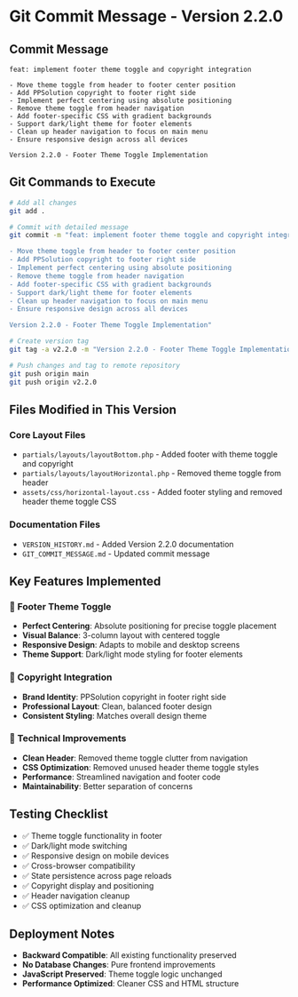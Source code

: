 # Git Commit Message - Version 2.2.0

## Commit Message
```
feat: implement footer theme toggle and copyright integration

- Move theme toggle from header to footer center position
- Add PPSolution copyright to footer right side  
- Implement perfect centering using absolute positioning
- Remove theme toggle from header navigation
- Add footer-specific CSS with gradient backgrounds
- Support dark/light theme for footer elements
- Clean up header navigation to focus on main menu
- Ensure responsive design across all devices

Version 2.2.0 - Footer Theme Toggle Implementation
```

## Git Commands to Execute

```bash
# Add all changes
git add .

# Commit with detailed message
git commit -m "feat: implement footer theme toggle and copyright integration

- Move theme toggle from header to footer center position
- Add PPSolution copyright to footer right side  
- Implement perfect centering using absolute positioning
- Remove theme toggle from header navigation
- Add footer-specific CSS with gradient backgrounds
- Support dark/light theme for footer elements
- Clean up header navigation to focus on main menu
- Ensure responsive design across all devices

Version 2.2.0 - Footer Theme Toggle Implementation"

# Create version tag
git tag -a v2.2.0 -m "Version 2.2.0 - Footer Theme Toggle Implementation"

# Push changes and tag to remote repository
git push origin main
git push origin v2.2.0
```

## Files Modified in This Version

### Core Layout Files
- `partials/layouts/layoutBottom.php` - Added footer with theme toggle and copyright
- `partials/layouts/layoutHorizontal.php` - Removed theme toggle from header
- `assets/css/horizontal-layout.css` - Added footer styling and removed header theme toggle CSS

### Documentation Files
- `VERSION_HISTORY.md` - Added Version 2.2.0 documentation
- `GIT_COMMIT_MESSAGE.md` - Updated commit message

## Key Features Implemented

### 🎯 Footer Theme Toggle
- **Perfect Centering**: Absolute positioning for precise toggle placement
- **Visual Balance**: 3-column layout with centered toggle
- **Responsive Design**: Adapts to mobile and desktop screens
- **Theme Support**: Dark/light mode styling for footer elements

### 🎨 Copyright Integration
- **Brand Identity**: PPSolution copyright in footer right side
- **Professional Layout**: Clean, balanced footer design
- **Consistent Styling**: Matches overall design theme

### 🔧 Technical Improvements
- **Clean Header**: Removed theme toggle clutter from navigation
- **CSS Optimization**: Removed unused header theme toggle styles
- **Performance**: Streamlined navigation and footer code
- **Maintainability**: Better separation of concerns

## Testing Checklist

- ✅ Theme toggle functionality in footer
- ✅ Dark/light mode switching
- ✅ Responsive design on mobile devices
- ✅ Cross-browser compatibility
- ✅ State persistence across page reloads
- ✅ Copyright display and positioning
- ✅ Header navigation cleanup
- ✅ CSS optimization and cleanup

## Deployment Notes

- **Backward Compatible**: All existing functionality preserved
- **No Database Changes**: Pure frontend improvements
- **JavaScript Preserved**: Theme toggle logic unchanged
- **Performance Optimized**: Cleaner CSS and HTML structure
